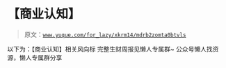 # 【商业认知】

> 原文：[`www.yuque.com/for_lazy/xkrm14/mdrb2zomta0btvls`](https://www.yuque.com/for_lazy/xkrm14/mdrb2zomta0btvls)

<ne-p id="u144bf11f" data-lake-id="u144bf11f"><ne-text id="u3a2618b4">以下为：【商业认知】相关风向标</ne-text></ne-p> <ne-p id="ua5591203" data-lake-id="ua5591203"><ne-text id="ud72c43b4">完整生财周报见懒人专属群~</ne-text></ne-p> <ne-p id="u9288b82c" data-lake-id="u9288b82c"><ne-text id="u947cf934">公众号懒人找资源，懒人专属群分享</ne-text></ne-p>